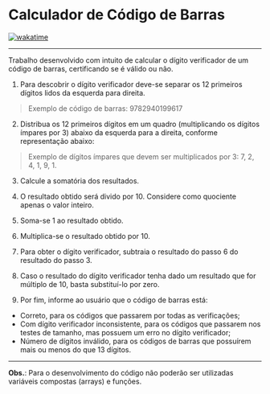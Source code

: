 # Calculador de Código de Barras

[![wakatime](https://wakatime.com/badge/user/920a7e43-2969-4212-82ff-1b375685ff58/project/08d18af8-ede0-4b30-bef0-dd3366673a8d.svg)](https://wakatime.com/badge/user/920a7e43-2969-4212-82ff-1b375685ff58/project/08d18af8-ede0-4b30-bef0-dd3366673a8d)

<hr></hr>

Trabalho desenvolvido com intuito de calcular o dígito verificador de um código de barras, certificando se é válido ou não.

1. Para descobrir o dígito verificador deve-se separar os 12 primeiros dígitos lidos da esquerda para direita.

> Exemplo de código de barras: 9782940199617

2. Distribua os 12 primeiros dígitos em um quadro (multiplicando os dígitos ímpares por 3) abaixo da esquerda para a direita, conforme representação abaixo:

> Exemplo de dígitos ímpares que devem ser multiplicados por 3: 7, 2, 4, 1, 9, 1.

3. Calcule a somatória dos resultados.

4. O resultado obtido será divido por 10. Considere como quociente apenas o valor inteiro.

5. Soma-se 1 ao resultado obtido.

6. Multiplica-se o resultado obtido por 10.

7. Para obter o dígito verificador, subtraia o resultado do passo 6 do resultado do passo 3.

8. Caso o resultado do dígito verificador tenha dado um resultado que for múltiplo de 10, basta substituí-lo por zero.

9. Por fim, informe ao usuário que o código de barras está:

- Correto, para os códigos que passarem por todas as verificações;
- Com dígito verificador inconsistente, para os códigos que passarem nos testes de tamanho, mas possuem um erro no dígito verificador;
- Número de dígitos inválido, para os códigos de barras que possuírem mais ou menos do que 13 dígitos.

<hr></hr>

**Obs.**: Para o desenvolvimento do código não poderão ser utilizadas variáveis compostas (arrays) e funções.

